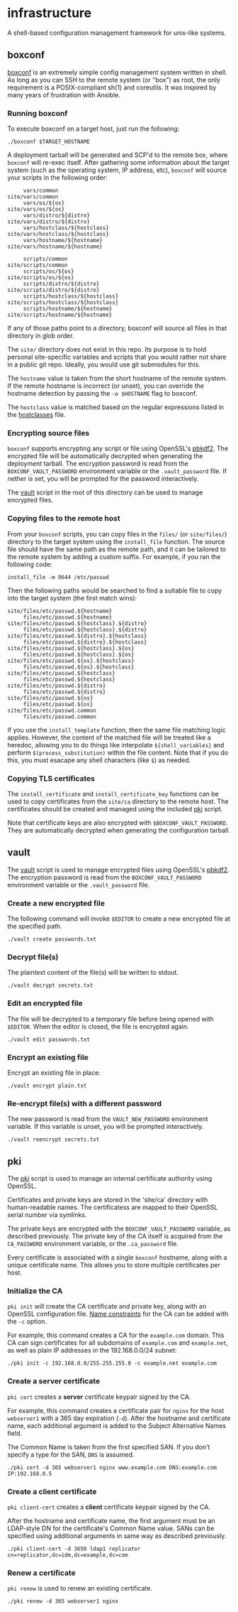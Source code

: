 # infrastructure

A shell-based configuration management framework for unix-like systems.

## boxconf

[boxconf](./boxconf) is an extremely simple config management system written in shell. As
long as you can SSH to the remote system (or "box") as root, the only requirement
is a POSIX-compliant sh(1) and coreutils.  It was inspired by many years of
frustration with Ansible.

### Running boxconf

To execute boxconf on a target host, just run the following:

    ./boxconf $TARGET_HOSTNAME

A deployment tarball will be generated and SCP'd to the remote box, where `boxconf`
will re-exec itself. After gathering some information about the target system (such
as the operating system, IP address, etc), `boxconf` will source your scripts in the following order:

         vars/common
    site/vars/common
         vars/os/${os}
    site/vars/os/${os}
         vars/distro/${distro}
    site/vars/distro/${distro}
         vars/hostclass/${hostclass}
    site/vars/hostclass/${hostclass}
         vars/hostname/${hostname}
    site/vars/hostname/${hostname}

         scripts/common
    site/scripts/common
         scripts/os/${os}
    site/scripts/os/${os}
         scripts/distro/${distro}
    site/scripts/distro/${distro}
         scripts/hostclass/${hostclass}
    site/scripts/hostclass/${hostclass}
         scripts/hostname/${hostname}
    site/scripts/hostname/${hostname}

If any of those paths point to a directory, boxconf will source all files in
that directory in glob order.

The `site/` directory does not exist in this repo. Its purpose is to hold personal
site-specific variables and scripts that you would rather not share in a public git repo.
Ideally, you would use git submodules for this.

The `hostname` value is taken from the short hostname of the remote system.
If the remote hostname is incorrect (or unset), you can override the hostname
detection by passing the `-o $HOSTNAME` flag to boxconf.

The `hostclass` value is matched based on the regular expressions listed in
the [hostclasses](./hostclasses) file.

### Encrypting source files

`boxconf` supports encrypting any script or file using OpenSSL's [pbkdf2](https://www.openssl.org/docs/man3.0/man1/openssl-enc.html).
The encrypted file will be automatically decrypted when generating the deployment tarball.
The encryption password is read from the `BOXCONF_VAULT_PASSWORD` environment
variable or the `.vault_password` file. If nether is set, you will be prompted for
the password interactively.

The [vault](./vault) script in the root of this directory can be used to manage
encrypted files.

### Copying files to the remote host

From your `boxconf` scripts, you can copy files in the `files/` (or `site/files/`)
directory to the target system using the `install_file` function. The source file
should have the same path as the remote path, and it can be tailored to the remote
system by adding a custom suffix. For example, if you ran the following code:

    install_file -m 0644 /etc/passwd

Then the following paths would be searched to find a suitable file to copy into
the target system (the first match wins):

    site/files/etc/passwd.${hostname}
         files/etc/passwd.${hostname}
    site/files/etc/passwd.${hostclass}.${distro}
         files/etc/passwd.${hostclass}.${distro}
    site/files/etc/passwd.${distro}.${hostclass}
         files/etc/passwd.${distro}.${hostclass}
    site/files/etc/passwd.${hostclass}.${os}
         files/etc/passwd.${hostclass}.${os}
    site/files/etc/passwd.${os}.${hostclass}
         files/etc/passwd.${os}.${hostclass}
    site/files/etc/passwd.${hostclass}
         files/etc/passwd.${hostclass}
    site/files/etc/passwd.${distro}
         files/etc/passwd.${distro}
    site/files/etc/passwd.${os}
         files/etc/passwd.${os}
    site/files/etc/passwd.common
         files/etc/passwd.common

If you use the `install_template` function, then the same file matching logic
applies. However, the content of the matched file will be treated like a
heredoc, allowing you to do things like interpolate `${shell_variables}` and perform
`$(process_substitution)` within the file content. Note that if you do this, you
must esacape any shell characters (like `$`) as needed.

### Copying TLS certificates

The `install_certificate` and `install_certificate_key` functions can be used
to copy certificates from the `site/ca` directory to the remote host. The certificates
should be created and managed using the included [pki](./pki) script.

Note that certificate keys are also encrypted with `$BOXCONF_VAULT_PASSWORD`. They
are automatically decrypted when generating the configuration tarball.


## vault

The [vault](./vault) script is used to manage encrypted files using OpenSSL's [pbkdf2](https://www.openssl.org/docs/man3.0/man1/openssl-enc.html).
The encryption password is read from the `BOXCONF_VAULT_PASSWORD` environment variable
or the `.vault_password` file.

### Create a new encrypted file

The following command will invoke `$EDITOR` to create a new encrypted file at the
specified path.

    ./vault create passwords.txt

### Decrypt file(s)

The plaintext content of the file(s) will be written to stdout.

    ./vault decrypt secrets.txt

### Edit an encrypted file

The file will be decrypted to a temporary file before being opened with `$EDITOR`.
When the editor is closed, the file is encrypted again.

    ./vault edit passwords.txt

### Encrypt an existing file

Encrypt an existing file in place:

    ./vault encrypt plain.txt

### Re-encrypt file(s) with a different password

The new password is read from the `VAULT_NEW_PASSWORD` environment variable.
If this variable is unset, you will be prompted interactively.

    ./vault reencrypt secrets.txt


## pki

The [pki](./pki) script is used to manage an internal certificate authority using OpenSSL.

Certificates and private keys are stored in the 'site/ca' directory with human-readable
names. The certificatess are mapped to their OpenSSL serial number via symlinks.

The private keys are encrypted with the `BOXCONF_VAULT_PASSWORD` variable, as
described previously. The private key of the CA itself is acquired from the `CA_PASSWORD`
environment variable, or the `.ca_password` file.

Every certificate is associated with a single `boxconf` hostname, along with a unique certificate
name. This allows you to store multiple certificates per host.

### Initialize the CA

`pki init` will create the CA certificate and private key, along with an OpenSSL
configuration file. [Name constraints](https://www.openssl.org/docs/man3.0/man5/x509v3_config.html)
for the CA can be added with the `-c` option.

For example, this command creates a CA for the `example.com` domain. This CA can sign
certificates for all subdomains of `example.com` and `example.net`, as well as plain IP
addresses in the 192.168.0.0/24 subnet:

    ./pki init -c 192.168.0.0/255.255.255.0 -c example.net example.com

### Create a server certificate

`pki cert` creates a **server** certificate keypair signed by the CA.

For example, this command creates a certificate pair for `nginx` for the host
`webserver1` with a 365 day expiration (`-d`). After the hostname and certificate
name, each additional argument is added to the Subject Alternative Names field.

The Common Name is taken from the first specified SAN. If you don't specify a type
for the SAN, `DNS` is assumed.

    ./pki cert -d 365 webserver1 nginx www.example.com DNS:example.com IP:192.168.0.5

### Create a client certificate

`pki client-cert` creates a **client** certificate keypair signed by the CA.

After the hostname and certificate name, the first argument must be an LDAP-style DN
for the certificate's Common Name value. SANs can be specified using additional arguments
in same way as described previously.

    ./pki client-cert -d 3650 ldap1 replicator cn=replicator,dc=idm,dc=example,dc=com

### Renew a certificate

`pki renew` is used to renew an existing certificate.

    ./pki renew -d 365 webserver1 nginx

